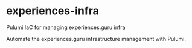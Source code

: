 # experiences-infra
Pulumi IaC for managing experiences.guru infra

Automate the experiences.guru infrastructure management with Pulumi.

  
